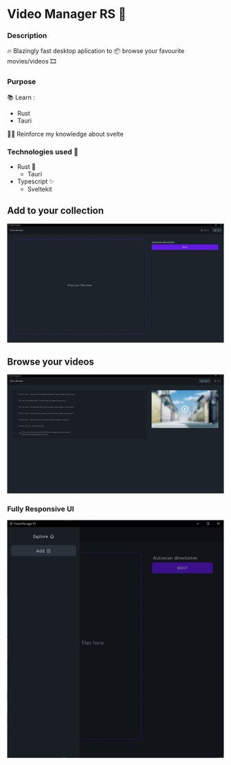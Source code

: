 # Video Manager RS 🦀

### Description

🔥 Blazingly fast desktop aplication to 📦 browse your favourite movies/videos 🎞

### Purpose

  📚 Learn :
  - Rust
  - Tauri

  👷‍♂️ Reinforce my knowledge about svelte

### Technologies used 📘

- Rust 🦀
  - Tauri
- Typescript ✨
  - Sveltekit

## Add to your collection

![add_section](/examples/add_section.jpg)

## Browse your videos

![videos_section](/examples/videos_section.jpg)

### Fully Responsive UI

![responsive_ui](/examples/responsive.jpg)

